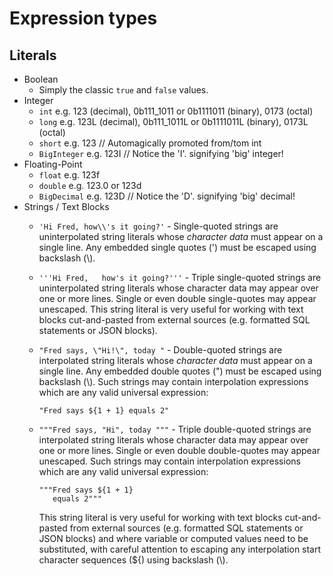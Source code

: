 # Expression types

## Literals

- Boolean
  - Simply the classic `true` and `false` values.
- Integer
  - `int`          e.g. 123 (decimal), 0b111_1011 or 0b1111011 (binary), 0173 (octal)
  - `long`         e.g. 123L (decimal), 0b111_1011L or 0b1111011L (binary), 0173L (octal)
  - `short`        e.g. 123   // Automagically promoted from/tom int
  - `BigInteger`   e.g. 123I  // Notice the 'I'. signifying 'big' integer!
- Floating-Point
  - `float`        e.g. 123f
  - `double`       e.g. 123.0 or 123d
  - `BigDecimal`   e.g. 123D  // Notice the 'D'. signifying 'big' decimal!
- Strings / Text Blocks
  - `'Hi Fred, how\\'s it going?'`  - Single-quoted strings are uninterpolated string literals whose _character data_ must appear on a single
                                      line. Any embedded single quotes (') must be escaped using backslash (\\). 
  - `'''Hi Fred,  
       how's it going?'''`          - Triple single-quoted strings are uninterpolated string literals whose character data may
                                      appear over one or more lines. Single or even double single-quotes may appear unescaped. This
                                      string literal is very useful for working with text blocks cut-and-pasted from external
                                      sources (e.g. formatted SQL statements or JSON blocks).
  - `"Fred says, \"Hi!\", today "`  - Double-quoted strings are interpolated string literals whose _character data_ must appear on a single
                                      line. Any embedded double quotes (") must be escaped using backslash (\\). Such strings may contain
                                      interpolation expressions which are any valid universal expression:
    <pre><code>"Fred says ${1 + 1} equals 2"</code></pre>
  - `"""Fred says, "Hi", today """` - Triple double-quoted strings are interpolated string literals whose character data may
                                      appear over one or more lines. Single or even double double-quotes may appear unescaped. Such strings may contain
                                      interpolation expressions which are any valid universal expression: 
    <pre><code>"""Fred says ${1 + 1} 
       equals 2"""</code></pre>                                  
                                      
     This string literal is very useful for working with text blocks cut-and-pasted from external sources (e.g. formatted SQL statements or JSON blocks) and
     where variable or computed values need to be substituted, with careful attention to escaping any
     interpolation start character sequences (${) using backslash (\\).
